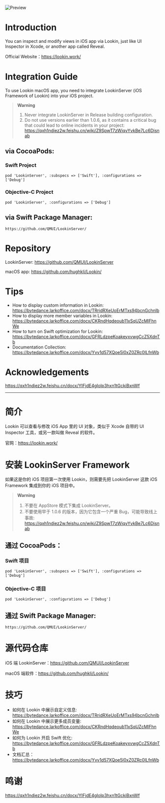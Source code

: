 ![Preview](https://cdn.lookin.work/public/style/images/independent/homepage/preview_en_1x.jpg "Preview")

# Introduction
You can inspect and modify views in iOS app via Lookin, just like UI Inspector in Xcode, or another app called Reveal.

Official Website：https://lookin.work/

# Integration Guide
To use Lookin macOS app, you need to integrate LookinServer (iOS Framework of Lookin) into your iOS project.

> **Warning**
> 1. Never integrate LookinServer in Release building configuration.
> 2. Do not use versions earlier than 1.0.6, as it contains a critical bug that could lead to online incidents in your project: https://qxh1ndiez2w.feishu.cn/wiki/Z9SpwT7zWiqvYvkBe7Lc6Disnab

## via CocoaPods:
### Swift Project
`pod 'LookinServer', :subspecs => ['Swift'], :configurations => ['Debug']`
### Objective-C Project
`pod 'LookinServer', :configurations => ['Debug']`
## via Swift Package Manager:
`https://github.com/QMUI/LookinServer/`

# Repository
LookinServer: https://github.com/QMUI/LookinServer

macOS app: https://github.com/hughkli/Lookin/

# Tips
- How to display custom information in Lookin: https://bytedance.larkoffice.com/docx/TRridRXeUoErMTxs94bcnGchnlb
- How to display more member variables in Lookin: https://bytedance.larkoffice.com/docx/CKRndHqdeoub11xSqUZcMlFhnWe
- How to turn on Swift optimization for Lookin: https://bytedance.larkoffice.com/docx/GFRLdzpeKoakeyxvwgCcZ5XdnTb
- Documentation Collection: https://bytedance.larkoffice.com/docx/Yvv1d57XQoe5l0xZ0ZRc0ILfnWb

# Acknowledgements
https://qxh1ndiez2w.feishu.cn/docx/YIFjdE4gIolp3hxn1tGckiBxnWf

---
# 简介
Lookin 可以查看与修改 iOS App 里的 UI 对象，类似于 Xcode 自带的 UI Inspector 工具，或另一款叫做 Reveal 的软件。

官网：https://lookin.work/

# 安装 LookinServer Framework
如果这是你的 iOS 项目第一次使用 Lookin，则需要先把 LookinServer 这款 iOS Framework 集成到你的 iOS 项目中。

> **Warning**
> 
> 1. 不要在 AppStore 模式下集成 LookinServer。
> 2. 不要使用早于 1.0.6 的版本，因为它包含一个严重 Bug，可能导致线上事故: https://qxh1ndiez2w.feishu.cn/wiki/Z9SpwT7zWiqvYvkBe7Lc6Disnab
## 通过 CocoaPods：

### Swift 项目
`pod 'LookinServer', :subspecs => ['Swift'], :configurations => ['Debug']`
### Objective-C 项目
`pod 'LookinServer', :configurations => ['Debug']`

## 通过 Swift Package Manager:
`https://github.com/QMUI/LookinServer/`

# 源代码仓库

iOS 端 LookinServer：https://github.com/QMUI/LookinServer

macOS 端软件：https://github.com/hughkli/Lookin/

# 技巧
- 如何在 Lookin 中展示自定义信息: https://bytedance.larkoffice.com/docx/TRridRXeUoErMTxs94bcnGchnlb
- 如何在 Lookin 中展示更多成员变量: https://bytedance.larkoffice.com/docx/CKRndHqdeoub11xSqUZcMlFhnWe
- 如何为 Lookin 开启 Swift 优化: https://bytedance.larkoffice.com/docx/GFRLdzpeKoakeyxvwgCcZ5XdnTb
- 文档汇总：https://bytedance.larkoffice.com/docx/Yvv1d57XQoe5l0xZ0ZRc0ILfnWb

# 鸣谢
https://qxh1ndiez2w.feishu.cn/docx/YIFjdE4gIolp3hxn1tGckiBxnWf
